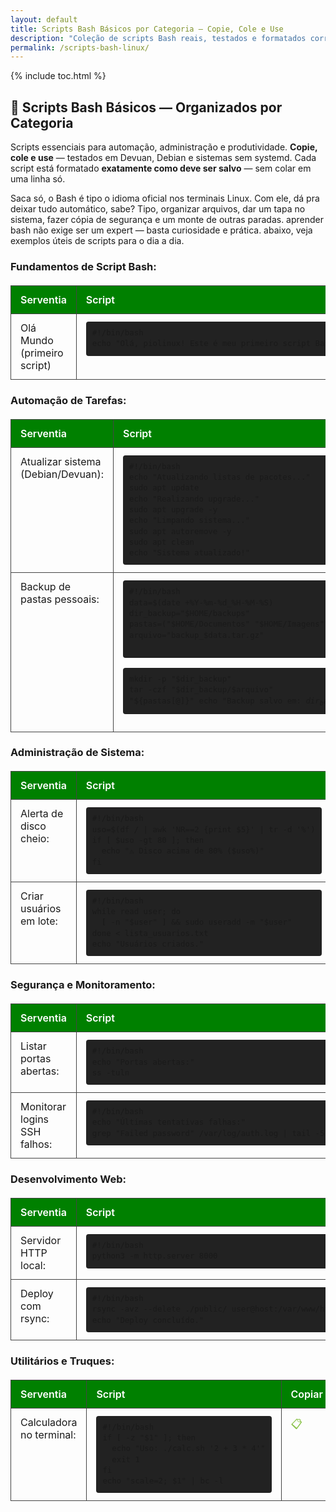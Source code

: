 ```yaml
---
layout: default
title: Scripts Bash Básicos por Categoria — Copie, Cole e Use
description: "Coleção de scripts Bash reais, testados e formatados corretamente: automação, backup, segurança, administração. 100% offline, sem erros de cópia."
permalink: /scripts-bash-linux/
---
```


{% include toc.html %}




<section class="post-content">




<h2>🐧 Scripts Bash Básicos — Organizados por Categoria</h2>

<p>Scripts essenciais para automação, administração e produtividade.  
<strong>Copie, cole e use</strong> — testados em Devuan, Debian e sistemas sem systemd.  
Cada script está formatado <strong>exatamente como deve ser salvo</strong> — sem colar em uma linha só.</p>

<p>Saca só, o Bash é tipo o idioma oficial nos terminais Linux. Com 
ele, dá pra deixar tudo automático, sabe? Tipo, organizar arquivos, dar 
um tapa no sistema, fazer cópia de segurança e um monte de outras 
paradas. aprender bash não exige ser um expert — basta curiosidade e 
prática. abaixo, veja exemplos úteis de scripts para o dia a dia.</p> 




<style>
.evergreen-table {
  width: 100%;
  border-collapse: collapse;
  margin: 20px 0;
}
.evergreen-table th,
.evergreen-table td {
  padding: 12px 15px;
  border: 1px solid #444;
  text-align: left;
  vertical-align: top;
}
.evergreen-table th {
  background: #008000;
  color: white;
  font-weight: 600;
}
.evergreen-table code {
  display: block;
  white-space: pre;
  font-family: monospace;
  background: #222;
  padding: 10px;
  border-radius: 4px;
  font-size: 0.95em;
  line-height: 1.4;
  overflow-x: auto;
}
.copy-btn {
  background: none;
  border: none;
  color: #8bc34a;
  cursor: pointer;
  font-size: 1.1em;
  padding: 0;
}
.copy-btn:hover {
  color: #ffeb3b;
}
</style>

<!-- Categoria: Fundamentos -->
<h3>Fundamentos de Script Bash:</h3>
<table class="evergreen-table">
  <thead>
    <tr>
      <th>Serventia</th>
      <th>Script</th>
      <th>Copiar</th>
    </tr>
  </thead>
  <tbody>
    <tr>
      <td data-label="Objetivo">Olá Mundo (primeiro script)</td>
      <td data-label="Script"><code>#!/bin/bash
echo "Olá, piolinux! Este é meu primeiro script Bash."</code></td>
      <td data-label="Copiar"><button class="copy-btn" data-cmd="#!/bin/bash%0Aecho &quot;Olá, piolinux! Este é meu primeiro script Bash.&quot;">📋</button></td>
    </tr>
  </tbody>
</table>

<!-- Categoria: Automação -->
<h3>Automação de Tarefas:</h3>
<table class="evergreen-table">
  <thead>
    <tr>
      <th>Serventia</th>
      <th>Script</th>
      <th>Copiar</th>
    </tr>
  </thead>
  <tbody>
    <tr>
      <td data-label="Objetivo">Atualizar sistema (Debian/Devuan):</td>
      <td data-label="Script"><code>#!/bin/bash
echo "Atualizando listas de pacotes..."
sudo apt update
echo "Realizando upgrade..."
sudo apt upgrade -y
echo "Limpando sistema..."
sudo apt autoremove -y
sudo apt clean
echo "Sistema atualizado!"</code></td>
      <td data-label="Copiar"><button class="copy-btn" data-cmd="#!/bin/bash%0Aecho &quot;Atualizando listas de pacotes...&quot;%0Asudo apt update%0Aecho &quot;Realizando upgrade...&quot;%0Asudo apt upgrade -y%0Aecho &quot;Limpando sistema...&quot;%0Asudo apt autoremove -y%0Asudo apt clean%0Aecho &quot;Sistema atualizado!&quot;">📋</button></td>
    </tr>
    <tr>
      <td data-label="Objetivo">Backup de pastas pessoais:</td>
      <td data-label="Script"><code>#!/bin/bash
data=$(date +%Y-%m-%d_%H-%M-%S)
dir_backup="$HOME/backups"
pastas=("$HOME/Documentos" "$HOME/Imagens")
arquivo="backup_$data.tar.gz"

mkdir -p "$dir_backup"
tar -czf "$dir_backup/$arquivo" "${pastas[@]}"
echo "Backup salvo em: $dir_backup/$arquivo"</code></td>
      <td data-label="Copiar"><button class="copy-btn" data-cmd="#!/bin/bash%0Adata=$(date +%Y-%m-%d_%H-%M-%S)%0Adir_backup=&quot;$HOME/backups&quot;%0Apastas=(&quot;$HOME/Documentos&quot; &quot;$HOME/Imagens&quot;)%0Aarquivo=&quot;backup_$data.tar.gz&quot;%0A%0Amkdir -p &quot;$dir_backup&quot;%0Atar -czf &quot;$dir_backup/$arquivo&quot; &quot;${pastas[@]}&quot;%0Aecho &quot;Backup salvo em: $dir_backup/$arquivo&quot;">📋</button></td>
    </tr>
  </tbody>
</table>

<!-- Categoria: Administração -->
<h3>Administração de Sistema:</h3>
<table class="evergreen-table">
  <thead>
    <tr>
      <th>Serventia</th>
      <th>Script</th>
      <th>Copiar</th>
    </tr>
  </thead>
  <tbody>
    <tr>
      <td data-label="Objetivo">Alerta de disco cheio:</td>
      <td data-label="Script"><code>#!/bin/bash
uso=$(df / | awk 'NR==2 {print $5}' | tr -d '%')
if [ $uso -gt 80 ]; then
  echo "⚠️ Disco acima de 80% ($uso%)"
fi</code></td>
      <td data-label="Copiar"><button class="copy-btn" data-cmd="#!/bin/bash%0Auso=$(df / | awk 'NR==2 {print $5}' | tr -d '%')%0Aif [ $uso -gt 80 ]; then%0A  echo &quot;⚠️ Disco acima de 80% ($uso%)&quot;%0Afi">📋</button></td>
    </tr>
    <tr>
      <td data-label="Objetivo">Criar usuários em lote:</td>
      <td data-label="Script"><code>#!/bin/bash
while read user; do
  [ -n "$user" ] && sudo useradd -m "$user"
done < lista_usuarios.txt
echo "Usuários criados."</code></td>
      <td data-label="Copiar"><button class="copy-btn" data-cmd="#!/bin/bash%0Awhile read user; do%0A  [ -n &quot;$user&quot; ] && sudo useradd -m &quot;$user&quot;%0Adone < lista_usuarios.txt%0Aecho &quot;Usuários criados.&quot;">📋</button></td>
    </tr>
  </tbody>
</table>

<!-- Categoria: Segurança -->
<h3>Segurança e Monitoramento:</h3>
<table class="evergreen-table">
  <thead>
    <tr>
      <th>Serventia</th>
      <th>Script</th>
      <th>Copiar</th>
    </tr>
  </thead>
  <tbody>
    <tr>
      <td data-label="Objetivo">Listar portas abertas:</td>
      <td data-label="Script"><code>#!/bin/bash
echo "Portas abertas:"
ss -tuln</code></td>
      <td data-label="Copiar"><button class="copy-btn" data-cmd="#!/bin/bash%0Aecho &quot;Portas abertas:&quot;%0Ass -tuln">📋</button></td>
    </tr>
    <tr>
      <td data-label="Objetivo">Monitorar logins SSH falhos:</td>
      <td data-label="Script"><code>#!/bin/bash
echo "Últimas tentativas falhas:"
grep "Failed password" /var/log/auth.log | tail -5 | awk '{print $11}' | sort | uniq -c</code></td>
      <td data-label="Copiar"><button class="copy-btn" data-cmd="#!/bin/bash%0Aecho &quot;Últimas tentativas falhas:&quot;%0Agrep &quot;Failed password&quot; /var/log/auth.log | tail -5 | awk '{print $11}' | sort | uniq -c">📋</button></td>
    </tr>
  </tbody>
</table>

<!-- Categoria: Desenvolvimento -->
<h3>Desenvolvimento Web:</h3>
<table class="evergreen-table">
  <thead>
    <tr>
      <th>Serventia</th>
      <th>Script</th>
      <th>Copiar</th>
    </tr>
  </thead>
  <tbody>
    <tr>
      <td data-label="Objetivo">Servidor HTTP local:</td>
      <td data-label="Script"><code>#!/bin/bash
python3 -m http.server 8000</code></td>
      <td data-label="Copiar"><button class="copy-btn" data-cmd="#!/bin/bash%0Apython3 -m http.server 8000">📋</button></td>
    </tr>
    <tr>
      <td data-label="Objetivo">Deploy com rsync:</td>
      <td data-label="Script"><code>#!/bin/bash
rsync -avz --delete ./public/ user@host:/var/www/html/
echo "Deploy concluído."</code></td>
      <td data-label="Copiar"><button class="copy-btn" data-cmd="#!/bin/bash%0Arsync -avz --delete ./public/ user@host:/var/www/html/%0Aecho &quot;Deploy concluído.&quot;">📋</button></td>
    </tr>
  </tbody>
</table>

<!-- Categoria: Utilitários -->
<h3>Utilitários e Truques:</h3>
<table class="evergreen-table">
  <thead>
    <tr>
      <th>Serventia</th>
      <th>Script</th>
      <th>Copiar</th>
    </tr>
  </thead>
  <tbody>
    <tr>
      <td data-label="Objetivo">Calculadora no terminal:</td>
      <td data-label="Script"><code>#!/bin/bash
if [ -z "$1" ]; then
  echo "Uso: ./calc.sh '2 + 3 * 4'"
  exit 1
fi
echo "scale=2; $1" | bc -l</code></td>
      <td data-label="Copiar"><button class="copy-btn" data-cmd="#!/bin/bash%0Aif [ -z &quot;$1&quot; ]; then%0A  echo &quot;Uso: ./calc.sh '2 + 3 * 4'&quot;%0A  exit 1%0Afi%0Aecho &quot;scale=2; $1&quot; | bc -l">📋</button></td>
    </tr>
  </tbody>
</table>

<script>
document.addEventListener('click', function(e) {
  if (e.target.matches('.copy-btn')) {
    const cmd = e.target.dataset.cmd;
    if (cmd) {
      const formatted = cmd
        .replace(/%0A/g, '\n')
        .replace(/%22/g, '"')
        .replace(/%26/g, '&');
      navigator.clipboard.writeText(formatted).then(() => {
        const original = e.target.textContent;
        e.target.textContent = '✓';
        setTimeout(() => e.target.textContent = original, 1200);
      });
    }
  }
});
</script>

</section>










 
